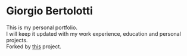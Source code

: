 # Giorgio Bertolotti

This is my personal portfolio.  
I will keep it updated with my work experience, education and personal projects.  
Forked by [this](https://github.com/RyanFitzgerald/devportfolio-template) project.
